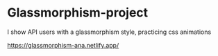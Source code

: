 # Glassmorphism-project
I show API users with a glassmorphism style, practicing css animations

https://glassmorphism-ana.netlify.app/

